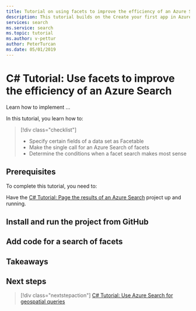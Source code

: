 ```yaml
---
title: Tutorial on using facets to improve the efficiency of an Azure Search
description: This tutorial builds on the Create your first app in Azure Search tutorial and the paging tutorial, to add a search of the facets of a given database. Searching on facets is done just once, so can improve the efficiency of a search app. 
services: search
ms.service: search
ms.topic: tutorial
ms.author: v-pettur
author: PeterTurcan
ms.date: 05/01/2019
---
```


# C# Tutorial: Use facets to improve the efficiency of an Azure Search

Learn how to implement ...

In this tutorial, you learn how to:
> [!div class="checklist"]
> * Specify certain fields of a data set as Facetable
> * Make the single call for an Azure Search of facets
> * Determine the conditions when a facet search makes most sense

## Prerequisites

To complete this tutorial, you need to:

Have the [C# Tutorial: Page the results of an Azure Search](tutorial-csharp-paging.md) project up and running.

## Install and run the project from GitHub


## Add code for a search of facets

## Takeaways

## Next steps

> [!div class="nextstepaction"]
> [C# Tutorial: Use Azure Search for geospatial queries](tutorial-csharp-geospatial-searches.md)
